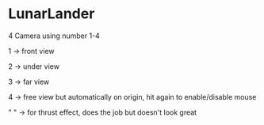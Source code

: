 # LunarLander
4 Camera using number 1-4

1 -> front view

2 -> under view

3 -> far view

4 -> free view but automatically on origin, hit again to enable/disable mouse

" " -> for thrust effect, does the job but doesn't look great
